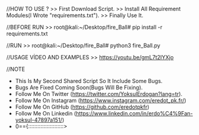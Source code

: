 //HOW TO USE ? >>
First Download Script. >> 
Install All Requirement Modules(I Wrote "requirements.txt"). >> 
Finally Use It.

//BEFORE RUN >>
root@kali:~/Desktop/fire_Ball# pip install -r requirements.txt

//RUN >>
root@kali:~/Desktop/fire_Ball# python3 fire_Ball.py

//USAGE VİDEO AND EXAMPLES >>
https://youtu.be/gmL7t2IYXjo

//NOTE 
- This Is My Second Shared Script So It Include Some Bugs. 
- Bugs Are Fixed Coming Soon(Bugs Will Be Fixing). 
- Follow Me On Twitter (https://twitter.com/YoksulErdogan?lang=tr). 
- Follow Me On Instagram (https://www.instagram.com/eredot_pk.fr/) 
- Follow Me On GitHub (https://github.com/eredotpkfr) 
- Follow Me On Linkedin (https://www.linkedin.com/in/erdo%C4%9Fan-yoksul-47897a151/)
- 0=={:::::::::::::::::::::::>
